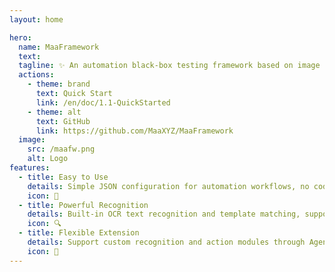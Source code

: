 ```yaml
---
layout: home

hero:
  name: MaaFramework
  text:
  tagline: ✨ An automation black-box testing framework based on image recognition ✨
  actions:
    - theme: brand
      text: Quick Start
      link: /en/doc/1.1-QuickStarted
    - theme: alt
      text: GitHub
      link: https://github.com/MaaXYZ/MaaFramework
  image:
    src: /maafw.png
    alt: Logo
features:
  - title: Easy to Use
    details: Simple JSON configuration for automation workflows, no coding skills required. Perfect for beginners to get started quickly.
    icon: 🚀
  - title: Powerful Recognition
    details: Built-in OCR text recognition and template matching, supporting multiple recognition methods for various scenarios.
    icon: 🔍
  - title: Flexible Extension
    details: Support custom recognition and action modules through Agent Server, seamlessly integrate your own business logic.
    icon: 🔧
---
```

